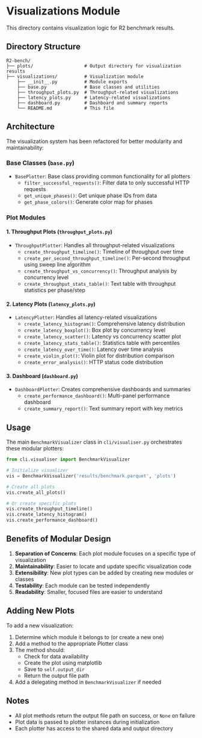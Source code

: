 # Visualizations Module

This directory contains visualization logic for R2 benchmark results.

## Directory Structure

```
R2-bench/
├── plots/                   # Output directory for visualization results
├── visualizations/          # Visualization module
    ├── __init__.py          # Module exports
    ├── base.py              # Base classes and utilities
    ├── throughput_plots.py  # Throughput-related visualizations
    ├── latency_plots.py     # Latency-related visualizations
    ├── dashboard.py         # Dashboard and summary reports
    └── README.md            # This file
```

## Architecture

The visualization system has been refactored for better modularity and maintainability:

### Base Classes (`base.py`)

- `BasePlotter`: Base class providing common functionality for all plotters
  - `filter_successful_requests()`: Filter data to only successful HTTP requests
  - `get_unique_phases()`: Get unique phase IDs from data
  - `get_phase_colors()`: Generate color map for phases

### Plot Modules

#### 1. Throughput Plots (`throughput_plots.py`)
- `ThroughputPlotter`: Handles all throughput-related visualizations
  - `create_throughput_timeline()`: Timeline of throughput over time
  - `create_per_second_throughput_timeline()`: Per-second throughput using sweep line algorithm
  - `create_throughput_vs_concurrency()`: Throughput analysis by concurrency level
  - `create_throughput_stats_table()`: Text table with throughput statistics per phase/step

#### 2. Latency Plots (`latency_plots.py`)
- `LatencyPlotter`: Handles all latency-related visualizations
  - `create_latency_histogram()`: Comprehensive latency distribution
  - `create_latency_boxplot()`: Box plot by concurrency level
  - `create_latency_scatter()`: Latency vs concurrency scatter plot
  - `create_latency_stats_table()`: Statistics table with percentiles
  - `create_latency_over_time()`: Latency over time analysis
  - `create_violin_plot()`: Violin plot for distribution comparison
  - `create_error_analysis()`: HTTP status code distribution

#### 3. Dashboard (`dashboard.py`)
- `DashboardPlotter`: Creates comprehensive dashboards and summaries
  - `create_performance_dashboard()`: Multi-panel performance dashboard
  - `create_summary_report()`: Text summary report with key metrics

## Usage

The main `BenchmarkVisualizer` class in `cli/visualiser.py` orchestrates these modular plotters:

```python
from cli.visualiser import BenchmarkVisualizer

# Initialize visualizer
vis = BenchmarkVisualizer('results/benchmark.parquet', 'plots')

# Create all plots
vis.create_all_plots()

# Or create specific plots
vis.create_throughput_timeline()
vis.create_latency_histogram()
vis.create_performance_dashboard()
```

## Benefits of Modular Design

1. **Separation of Concerns**: Each plot module focuses on a specific type of visualization
2. **Maintainability**: Easier to locate and update specific visualization code
3. **Extensibility**: New plot types can be added by creating new modules or classes
4. **Testability**: Each module can be tested independently
5. **Readability**: Smaller, focused files are easier to understand

## Adding New Plots

To add a new visualization:

1. Determine which module it belongs to (or create a new one)
2. Add a method to the appropriate Plotter class
3. The method should:
   - Check for data availability
   - Create the plot using matplotlib
   - Save to `self.output_dir`
   - Return the output file path
4. Add a delegating method in `BenchmarkVisualizer` if needed

## Notes

- All plot methods return the output file path on success, or `None` on failure
- Plot data is passed to plotter instances during initialization
- Each plotter has access to the shared data and output directory

